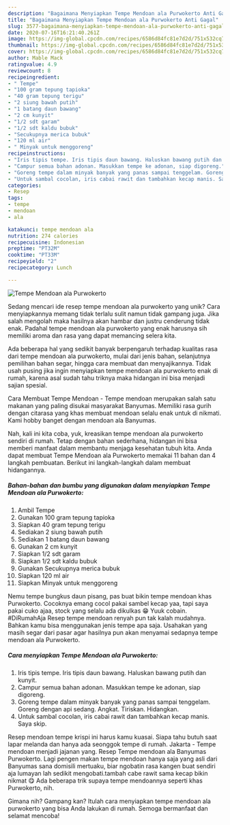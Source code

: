 ```yaml
---
description: "Bagaimana Menyiapkan Tempe Mendoan ala Purwokerto Anti Gagal"
title: "Bagaimana Menyiapkan Tempe Mendoan ala Purwokerto Anti Gagal"
slug: 3577-bagaimana-menyiapkan-tempe-mendoan-ala-purwokerto-anti-gagal
date: 2020-07-16T16:21:40.261Z
image: https://img-global.cpcdn.com/recipes/6586d84fc81e7d2d/751x532cq70/tempe-mendoan-ala-purwokerto-foto-resep-utama.jpg
thumbnail: https://img-global.cpcdn.com/recipes/6586d84fc81e7d2d/751x532cq70/tempe-mendoan-ala-purwokerto-foto-resep-utama.jpg
cover: https://img-global.cpcdn.com/recipes/6586d84fc81e7d2d/751x532cq70/tempe-mendoan-ala-purwokerto-foto-resep-utama.jpg
author: Mable Mack
ratingvalue: 4.9
reviewcount: 8
recipeingredient:
- " Tempe"
- "100 gram tepung tapioka"
- "40 gram tepung terigu"
- "2 siung bawah putih"
- "1 batang daun bawang"
- "2 cm kunyit"
- "1/2 sdt garam"
- "1/2 sdt kaldu bubuk"
- "Secukupnya merica bubuk"
- "120 ml air"
- " Minyak untuk menggoreng"
recipeinstructions:
- "Iris tipis tempe. Iris tipis daun bawang. Haluskan bawang putih dan kunyit."
- "Campur semua bahan adonan. Masukkan tempe ke adonan, siap digoreng."
- "Goreng tempe dalam minyak banyak yang panas sampai tenggelam. Goreng dengan api sedang. Angkat. Tiriskan. Hidangkan."
- "Untuk sambal cocolan, iris cabai rawit dan tambahkan kecap manis. Saya skip."
categories:
- Resep
tags:
- tempe
- mendoan
- ala

katakunci: tempe mendoan ala 
nutrition: 274 calories
recipecuisine: Indonesian
preptime: "PT32M"
cooktime: "PT33M"
recipeyield: "2"
recipecategory: Lunch

---
```



![Tempe Mendoan ala Purwokerto](https://img-global.cpcdn.com/recipes/6586d84fc81e7d2d/751x532cq70/tempe-mendoan-ala-purwokerto-foto-resep-utama.jpg)

Sedang mencari ide resep tempe mendoan ala purwokerto yang unik? Cara menyiapkannya memang tidak terlalu sulit namun tidak gampang juga. Jika salah mengolah maka hasilnya akan hambar dan justru cenderung tidak enak. Padahal tempe mendoan ala purwokerto yang enak harusnya sih memiliki aroma dan rasa yang dapat memancing selera kita.

Ada beberapa hal yang sedikit banyak berpengaruh terhadap kualitas rasa dari tempe mendoan ala purwokerto, mulai dari jenis bahan, selanjutnya pemilihan bahan segar, hingga cara membuat dan menyajikannya. Tidak usah pusing jika ingin menyiapkan tempe mendoan ala purwokerto enak di rumah, karena asal sudah tahu triknya maka hidangan ini bisa menjadi sajian spesial.

Cara Membuat Tempe Mendoan - Tempe mendoan merupakan salah satu makanan yang paling disukai masyarakat Banyumas. Memiliki rasa gurih dengan citarasa yang khas membuat mendoan selalu enak untuk di nikmati. Kami hobby banget dengan mendoan ala Banyumas.


Nah, kali ini kita coba, yuk, kreasikan tempe mendoan ala purwokerto sendiri di rumah. Tetap dengan bahan sederhana, hidangan ini bisa memberi manfaat dalam membantu menjaga kesehatan tubuh kita. Anda dapat membuat Tempe Mendoan ala Purwokerto memakai 11 bahan dan 4 langkah pembuatan. Berikut ini langkah-langkah dalam membuat hidangannya.

<!--inarticleads1-->

##### Bahan-bahan dan bumbu yang digunakan dalam menyiapkan Tempe Mendoan ala Purwokerto:

1. Ambil  Tempe
1. Gunakan 100 gram tepung tapioka
1. Siapkan 40 gram tepung terigu
1. Sediakan 2 siung bawah putih
1. Sediakan 1 batang daun bawang
1. Gunakan 2 cm kunyit
1. Siapkan 1/2 sdt garam
1. Siapkan 1/2 sdt kaldu bubuk
1. Gunakan Secukupnya merica bubuk
1. Siapkan 120 ml air
1. Siapkan  Minyak untuk menggoreng


Nemu tempe bungkus daun pisang, pas buat bikin tempe mendoan khas Purwokerto. Cocoknya emang cocol pakai sambel kecap yaa, tapi saya pakai cuko ajaa, stock yang selalu ada dikulkas 😁 Yuuk cobain. #DiRumahAja Resep tempe mendoan renyah pun tak kalah mudahnya. Bahkan kamu bisa menggunakan jenis tempe apa saja. Usahakan yang masih segar dari pasar agar hasilnya pun akan menyamai sedapnya tempe mendoan ala Purwokerto. 

<!--inarticleads2-->

##### Cara menyiapkan Tempe Mendoan ala Purwokerto:

1. Iris tipis tempe. Iris tipis daun bawang. Haluskan bawang putih dan kunyit.
1. Campur semua bahan adonan. Masukkan tempe ke adonan, siap digoreng.
1. Goreng tempe dalam minyak banyak yang panas sampai tenggelam. Goreng dengan api sedang. Angkat. Tiriskan. Hidangkan.
1. Untuk sambal cocolan, iris cabai rawit dan tambahkan kecap manis. Saya skip.


Resep mendoan tempe krispi ini harus kamu kuasai. Siapa tahu butuh saat lapar melanda dan hanya ada seonggok tempe di rumah. Jakarta - Tempe mendoan menjadi jajanan yang. Resep Tempe mendoan ala Banyumas Purwokerto. Lagi pengen makan tempe mendoan hanya saja yang asli dari Banyumas sana domisili mertuaku, biar ngobatin rasa kangen buat sendiri aja lumayan lah sedikit mengobati.tambah cabe rawit sama kecap bikin nikmat 😋 Ada beberapa trik supaya tempe mendoannya seperti khas Purwokerto, nih. 

Gimana nih? Gampang kan? Itulah cara menyiapkan tempe mendoan ala purwokerto yang bisa Anda lakukan di rumah. Semoga bermanfaat dan selamat mencoba!
